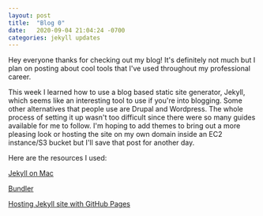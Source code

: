```yaml
---
layout: post
title:  "Blog 0"
date:   2020-09-04 21:04:24 -0700
categories: jekyll updates
---
```

Hey everyone thanks for checking out my blog! It's definitely not much but I plan on posting about cool tools that I've used throughout my professional career. 

This week I learned how to use a blog based static site generator, Jekyll, which seems like an interesting tool to use if you're into blogging. Some other alternatives that people use are Drupal and Wordpress. The whole process of setting it up wasn't too difficult since there were so many guides available for me to follow. I'm hoping to add themes to bring out a more pleasing look or hosting the site on my own domain inside an EC2 instance/S3 bucket but I'll save that post for another day.

Here are the resources I used:

[Jekyll on Mac][Jekyll-Mac]

[Bundler][Bundler-on-Mac]

[Hosting Jekyll site with GitHub Pages][GitHub-Page-with-Jekyll]


[GitHub-Page-with-Jekyll]: https://docs.github.com/en/github/working-with-github-pages/creating-a-github-pages-site-with-jekyll
[Bundler-on-Mac]:          https://bundler.io/
[Jekyll-Mac]:              https://jekyllrb.com/docs/installation/macos/
